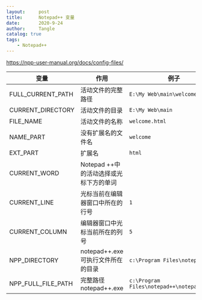 ```yaml
---
layout:     post
title:      Notepad++ 变量
date:       2020-9-24
author:     Tangle
catalog: true
tags:
    - Notepad++
---
```


<https://npp-user-manual.org/docs/config-files/>

| 变量               | 作用                                   | 例子                                       |
| ------------------ | -------------------------------------- | ------------------------------------------ |
| FULL_CURRENT_PATH  | 活动文件的完整路径                     | `E:\My Web\main\welcome.html`              |
| CURRENT_DIRECTORY  | 活动文件的目录                         | `E:\My Web\main`                           |
| FILE_NAME          | 活动文件的名称                         | `welcome.html`                             |
| NAME_PART          | 没有扩展名的文件名                     | `welcome`                                  |
| EXT_PART           | 扩展名                                 | `html`                                     |
| CURRENT_WORD       | Notepad ++中的活动选择或光标下方的单词 |                                            |
| CURRENT_LINE       | 光标当前在编辑器窗口中所在的行号       | `1`                                        |
| CURRENT_COLUMN     | 编辑器窗口中光标当前所在的列号         | `5`                                        |
| NPP_DIRECTORY      | notepad++.exe可执行文件所在的目录      | `c:\Program Files\notepad++`               |
| NPP_FULL_FILE_PATH | 完整路径 notepad++.exe                 | `c:\Program Files\notepad++\notepad++.exe` |
